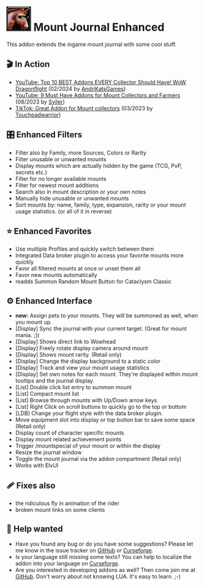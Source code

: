 # ![Logo](https://raw.githubusercontent.com/exochron/MountJournalEnhanced/master/UI/icons/mje.png) Mount Journal Enhanced
This addon extends the ingame mount journal with some cool stuff.

## 🎬 In Action
- [YouTube: Top 10 BEST Addons EVERY Collector Should Have! WoW Dragonflight](https://www.youtube.com/watch?v=c2a4NKMGimM&t=221s) (02/2024 by [AndriKatsGames](https://www.twitch.tv/andrikatsgames))
- [YouTube: 9 Must Have Addons for Mount Collectors and Farmers](https://www.youtube.com/watch?v=O4Sb1CtPado&t=530s) (08/2023 by [Syiler](https://www.twitch.tv/syiler))
- [TikTok: Great Addon for Mount collectors](https://www.tiktok.com/@touchpadwarrior/video/7216081879886269739) (03/2023 by [Touchpadwarrior](https://www.twitch.tv/touchpadwarrior))

## 🎛️ Enhanced Filters
- Filter also by Family, more Sources, Colors or Rarity
- Filter unusable or unwanted mounts
- Display mounts which are actually hidden by the game (TCG, PvP, secrets etc.)
- Filter for no longer available mounts
- Filter for newest mount additions
- Search also in mount description or your own notes
- Manually hide unusable or unwanted mounts
- Sort mounts by: name, family, type, expansion, rarity or your mount usage statistics. (or all of it in reverse)

## ⭐ Enhanced Favorites
- Use multiple Profiles and quickly switch between them
- Integrated Data broker plugin to access your favorite mounts more quickly
- Favor all filtered mounts at once or unset them all
- Favor new mounts automatically
- readds Summon Random Mount Button for Cataclysm Classic

## ⚙️ Enhanced Interface
- __new:__ Assign pets to your mounts. They will be summoned as well, when you mount up. 
- [Display] Sync the journal with your current target. (Great for mount mania. ;))
- [Display] Shows direct link to Wowhead
- [Display] Freely rotate display camera around mount
- [Display] Shows mount rarity. (Retail only)
- [Display] Change the display background to a static color
- [Display] Track and view your mount usage statistics
- [Display] Set own notes for each mount. They're displayed within mount tooltips and the journal display.
- [List] Double click list entry to summon mount
- [List] Compact mount list
- [List] Browse through mounts with Up/Down arrow keys
- [List] Right Click on scroll buttons to quickly go to the top or bottom
- [LDB] Change your flight style with the data broker plugin.
- Move equipment slot into display or top button bar to save some space (Retail only)
- Display count of character specific mounts
- Display mount related achievement points
- Trigger /mountspecial of your mount or within the display
- Resize the journal window
- Toggle the mount journal via the addon compartment (Retail only)
- Works with ElvUI

## 🩹 Fixes also
- the ridiculous fly in animation of the rider
- broken mount links on some clients

## 🙋 Help wanted
- Have you found any bug or do you have some suggestions? Please let me know in the issue tracker on [GitHub](https://github.com/exochron/MountJournalEnhanced/issues) or [Curseforge](https://www.curseforge.com/wow/addons/mount-journal-enhanced/issues).
- Is your language still missing some texts? You can help to localize the addon into your language on [Curseforge](https://www.curseforge.com/wow/addons/mount-journal-enhanced/localization).
- Are you interested in developing addons as well? Then come join me at [GitHub](https://github.com/exochron/MountJournalEnhanced). Don't worry about not knowing LUA. It's easy to learn. ;-)
